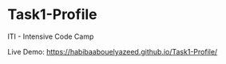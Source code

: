 # Task1-Profile
ITI - Intensive Code Camp

Live Demo: https://habibaabouelyazeed.github.io/Task1-Profile/
